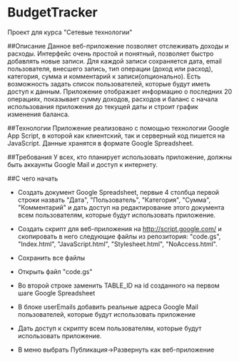 # BudgetTracker
Проект для курса "Сетевые технологии"


##Описание
Данное веб-приложение позволяет отслеживать доходы и расходы. Интерфейс очень простой и понятный, позволяет быстро добавлять новые записи. Для каждой записи сохраняется дата, email пользователя, внесшего запись, тип операции (доход или расход), категория, сумма и комментарий к записи(опционально). Есть возможность задать список пользователей, которые будут иметь доступ к данным.
Приложение отображает информацию о последних 20 операциях, показывает сумму доходов, расходов и баланс с начала использования приложения до текущей даты и строит график изменения баланса.

##Технологии
Приложение реализовано с помощью технологии Google App Script, в которой как клиентский, так и серверный код пишется на JavaScript. Данные хранятся в формате Google Spreadsheet.

##Требования
У всех, кто планирует использовать приложение, должны быть аккаунты Google Mail и доступ к интернету.

##С чего начать
* Создать документ Google Spreadsheet, первые 4 столбца первой строки назвать "Дата", "Пользователь", "Категория", "Сумма", "Комментарий" и дать доступ на редактирование этого документа всем пользователям, которые будут использовать приложение.

* Создать скрипт для веб-приложения на http://script.google.com/ и скопировать в него следующие файлы из репозитория: "code.gs", "Index.html", "JavaScript.html",
"Stylesheet.html", "NoAccess.html". 

* Сохранить все файлы

* Открыть файл "code.gs" 

* Во второй строке заменить TABLE_ID на id созданного на первом шаге Google Spreadsheet

* В блоке userEmails добавить реальные адреса Google Mail пользователей, которые будут использовать приложение

* Дать доступ к скрипту всем пользователям, которые будут использовать приложение.

* В меню выбрать Публикация->Развернуть как веб-приложение 
